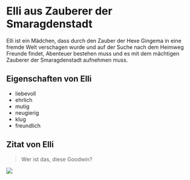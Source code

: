# Elli aus Zauberer der Smaragdenstadt

Elli ist ein Mädchen, dass durch den Zauber der Hexe Gingema in eine fremde Welt verschagen wurde und auf der Suche nach dem Heimweg Freunde findet, Abenteuer bestehen muss und es mit dem mächtigen Zauberer der Smaragdenstadt aufnehmen muss.

## Eigenschaften von Elli
* liebevoll
* ehrlich
* mutig
* neugierig
* klug
* freundlich

## Zitat von Elli
> Wer ist das, diese Goodwin?

<img src="https://royallib.com/zip_emu/br/195/195621/i_007.jpg"/>

